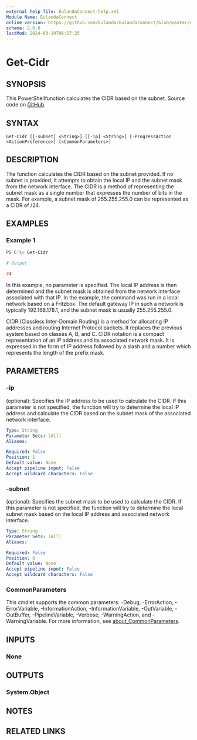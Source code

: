 ```yaml
---
external help file: EulandaConnect-help.xml
Module Name: EulandaConnect
online version: https://github.com/Eulanda/EulandaConnect/blob/master/docs/Get-Cidr.md
schema: 2.0.0
lastMod: 2024-03-19T06:27:25
---
```


# Get-Cidr

## SYNOPSIS
This PowerShellfunction calculates the CIDR based on the subnet. Source code on [GitHub](https://github.com/Eulanda/EulandaConnect/blob/master/source/public/Get-Cidr.ps1).

## SYNTAX

```
Get-Cidr [[-subnet] <String>] [[-ip] <String>] [-ProgressAction <ActionPreference>] [<CommonParameters>]
```

## DESCRIPTION
The function calculates the CIDR based on the subnet provided. If no subnet is provided, it attempts to obtain the local IP and the subnet mask from the network interface. The CIDR is a method of representing the subnet mask as a single number that expresses the number of bits in the mask. For example, a subnet mask of 255.255.255.0 can be represented as a CIDR of /24.

## EXAMPLES

### Example 1
```powershell
PS C:\> Get-Cidr
```

```ini
# Output

24
```

In this example, no parameter is specified. The local IP address is then determined and the subnet mask is obtained from the network interface associated with that IP. In the example, the command was run in a local network based on a Fritzbox. The default gateway IP in such a network is typically 192.168.178.1, and the subnet mask is usually 255.255.255.0.

CIDR (Classless Inter-Domain Routing) is a method for allocating IP addresses and routing Internet Protocol packets. It replaces the previous system based on classes A, B, and C. CIDR notation is a compact representation of an IP address and its associated network mask. It is expressed in the form of IP address followed by a slash and a number which represents the length of the prefix mask.

## PARAMETERS

### -ip
(optional): Specifies the IP address to be used to calculate the CIDR. If this parameter is not specified, the function will try to determine the local IP address and calculate the CIDR based on the subnet mask of the associated network interface.

```yaml
Type: String
Parameter Sets: (All)
Aliases:

Required: False
Position: 1
Default value: None
Accept pipeline input: False
Accept wildcard characters: False
```

### -subnet
(optional): Specifies the subnet mask to be used to calculate the CIDR. If this parameter is not specified, the function will try to determine the local subnet mask based on the local IP address and associated network interface.

```yaml
Type: String
Parameter Sets: (All)
Aliases:

Required: False
Position: 0
Default value: None
Accept pipeline input: False
Accept wildcard characters: False
```


### CommonParameters
This cmdlet supports the common parameters: -Debug, -ErrorAction, -ErrorVariable, -InformationAction, -InformationVariable, -OutVariable, -OutBuffer, -PipelineVariable, -Verbose, -WarningAction, and -WarningVariable. For more information, see [about_CommonParameters](http://go.microsoft.com/fwlink/?LinkID=113216).

## INPUTS

### None

## OUTPUTS

### System.Object
## NOTES

## RELATED LINKS


